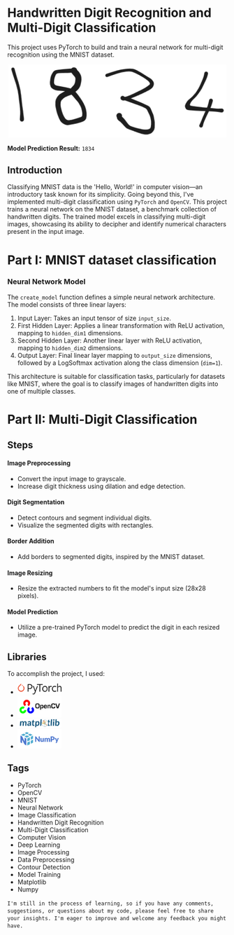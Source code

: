 # Handwritten Digit Recognition and Multi-Digit Classification

This project uses PyTorch to build and train a neural network for multi-digit recognition using the MNIST dataset.

<p align="center">
	<img src="./images/mnist_test.png" alt="" width="500">
</p>

**Model Prediction Result:** ``1834``

## Introduction
Classifying MNIST data is the 'Hello, World!' in computer vision—an introductory task known for its simplicity. Going beyond this, I've implemented multi-digit classification using `PyTorch` and `OpenCV`. This project trains a neural network on the MNIST dataset, a benchmark collection of handwritten digits. The trained model excels in classifying multi-digit images, showcasing its ability to decipher and identify numerical characters present in the input image.

# Part I: MNIST dataset classification
### Neural Network Model

The `create_model` function defines a simple neural network architecture. The model consists of three linear layers:

1. Input Layer: Takes an input tensor of size `input_size`.
2. First Hidden Layer: Applies a linear transformation with ReLU activation, mapping to `hidden_dim1` dimensions.
3. Second Hidden Layer: Another linear layer with ReLU activation, mapping to `hidden_dim2` dimensions.
4. Output Layer: Final linear layer mapping to `output_size` dimensions, followed by a LogSoftmax activation along the class dimension (`dim=1`).

This architecture is suitable for classification tasks, particularly for datasets like MNIST, where the goal is to classify images of handwritten digits into one of multiple classes.

# Part II: Multi-Digit Classification

## Steps

#### Image Preprocessing
- Convert the input image to grayscale.
- Increase digit thickness using dilation and edge detection.

#### Digit Segmentation
- Detect contours and segment individual digits.
- Visualize the segmented digits with rectangles.

#### Border Addition
- Add borders to segmented digits, inspired by the MNIST dataset.

#### Image Resizing
- Resize the extracted numbers to fit the model's input size (28x28 pixels).

#### Model Prediction
- Utilize a pre-trained PyTorch model to predict the digit in each resized image.

## Libraries

To accomplish the project, I used:

- [<img src="images/PyTorch.png" alt="PyTorch" width="100" /> ](https://pytorch.org/)
- [<img src="images/Opencv.png" alt="Opencv" width="100"/> ](https://opencv.org/)
- [<img src="images/Matplotlib.png" alt="Matplotlib" width="100"/>](https://matplotlib.org/)
- [<img src="images/Numpy.png" alt="Numpy" width="100"/> ](https://numpy.org/)

## Tags
- PyTorch
- OpenCV
- MNIST
- Neural Network
- Image Classification
- Handwritten Digit Recognition
- Multi-Digit Classification
- Computer Vision
- Deep Learning
- Image Processing
- Data Preprocessing
- Contour Detection
- Model Training
- Matplotlib
- Numpy

`I'm still in the process of learning, so if you have any comments, suggestions, or questions about my code, please feel free to share your insights. I'm eager to improve and welcome any feedback you might have.`

